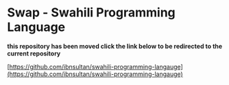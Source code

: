 # Swap - Swahili Programming Language

**this repository has been moved click the link below to be redirected to the current repository**

[https://github.com/ibnsultan/swahili-programming-langauge](https://github.com/ibnsultan/swahili-programming-langauge)
